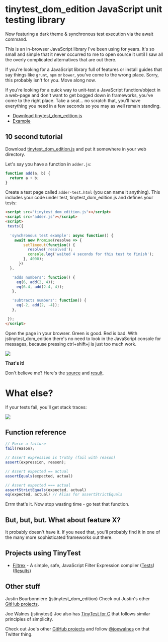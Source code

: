 tinytest_dom_edition JavaScript unit testing library
=======================================

Now featuring a dark theme & synchronous test execution via the await command.

This is an in-browser JavaScript library I've been using for years. It's so small and simple that it never occurred to me to open source it until I saw all the overly complicated alternatives that are out there.

If you're looking for a JavaScript library full of features or install guides that say things like `grunt`, `npm` or `bower`, you've come to the wrong place. Sorry, this probably isn't for you. Move along now.

If you're looking for a quick way to unit-test a JavaScript function/object in a web-page and don't want to get bogged down in frameworks, you've come to the right place. Take a seat... no scratch that, you'll have everything you need in a few seconds so you may as well remain standing.

*   [Download tinytest_dom_edition.js](https://github.com/justinbourb/jstinytest_dom_edition/blob/master/tinytest_dom_edition.js)
*   [Example](https://github.com/justinbourb/jstinytest_dom_edition/tree/master/example)

10 second tutorial
------------------

Download [tinytest_dom_edition.js](https://github.com/justinbourb/jstinytest_dom_edition/blob/master/tinytest_dom_edition.js) and put it somewhere in your web directory.

Let's say you have a function in `adder.js`:

```javascript
function add(a, b) {
  return a + b;
}
```

Create a test page called `adder-test.html` (you can name it anything). This includes your code under test, tinytest_dom_edition.js and defines your tests:

```html
<script src="tinytest_dom_edition.js"></script>
<script src="adder.js"></script>
<script>
 tests({
  
  'synchronous test example': async function() {
    await new Promise(resolve => {
        setTimeout(function() { 
          resolve('resolved');
          console.log('waited 4 seconds for this test to finish');
        }, 4000);
      })
  },

   'adds numbers': function() {
     eq(6, add(2, 4));
     eq(6.4, add(2.4, 4));
   },

   'subtracts numbers': function() {
     eq(-2, add(2, -4));
   },

 });
</script>
```

Open the page in your browser. Green is good. Red is bad. With jstinytest_dom_edition there's no need to look in the JavaScript console for messages, because pressing ctrl+shift+j is just too much work.

![](https://github.com/justinbourb/jstinytest_dom_edition/blob/master/screenshots/results-green.png)

**That's it!**

Don't believe me? Here's the [source](https://github.com/justinbourb/jstinytest_dom_edition/tree/master/example) and [result](https://raw.githubusercontent.com/justinbourb/jstinytest_dom_edition/master/example/adder-test.html).

What else?
==========

If your tests fail, you'll get stack traces:

![](https://github.com/justinbourb/jstinytest_dom_edition/blob/master/screenshots/results-red.png)

Function reference
------------------

```javascript
// Force a failure
fail(reason);

// Assert expression is truthy (fail with reason)
assert(expression, reason);

// Assert expected == actual
assertEquals(expected, actual)

// Assert expected === actual
assertStrictEquals(expected, actual)
eq(expected, actual) // Alias for assertStrictEquals
```

Errm that's it. Now stop wasting time - go test that function.

But, but, but. What about feature X?
------------------------------------

It probably doesn't have it. If you need that, you'll probably find it in one of the many more sophisticated frameworks out there.

Projects using TinyTest
-----------------------

*   [Filtrex](https://github.com/joewalnes/filtrex) - A simple, safe, JavaScript Filter Expression compiler ([Tests](https://github.com/joewalnes/filtrex/blob/master/test/filtrex-test.html)) ([Results](https://rawgit.com/joewalnes/filtrex/master/test/filtrex-test.html))

Other stuff
-----------
Justin Bourbonniere (jstinytest_dom_edition)
Check out Justin's other [GitHub projects](https://github.com/justinbourb).

Joe Walnes (jstinytest)
Joe also has [TinyTest for C](https://github.com/joewalnes/tinytest) that follows similar principles of simplicity.

Check out Joe's other [GitHub projects](https://github.com/joewalnes) and follow [@joewalnes](https://twitter.com/joewalnes) on that Twitter thing.
